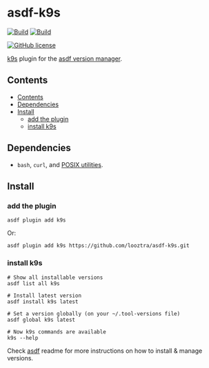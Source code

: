 # asdf-k9s <!-- omit in toc -->

[![Build](https://github.com/looztra/asdf-k9s/actions/workflows/code_checks.yml/badge.svg)](https://github.com/looztra/asdf-k9s/actions/workflows/code_checks.yml)
[![Build](https://github.com/looztra/asdf-k9s/actions/workflows/workflows_checks.yml/badge.svg)](https://github.com/looztra/asdf-k9s/actions/workflows/workflows_checks.yml)

[![GitHub license](https://img.shields.io/github/license/looztra/asdf-k9s?style=plastic)](https://github.com/looztra/asdf-k9s/blob/master/LICENSE)

[k9s](https://github.com/derailed/k9s) plugin for the [asdf version manager](https://asdf-vm.com).

## Contents

- [Contents](#contents)
- [Dependencies](#dependencies)
- [Install](#install)
  - [add the plugin](#add-the-plugin)
  - [install k9s](#install-k9s)

## Dependencies

- `bash`, `curl`, and [POSIX utilities](https://pubs.opengroup.org/onlinepubs/9699919799/idx/utilities.html).

## Install

### add the plugin

```shell
asdf plugin add k9s
```

Or:

```shell
asdf plugin add k9s https://github.com/looztra/asdf-k9s.git
```

### install k9s

```shell
# Show all installable versions
asdf list all k9s

# Install latest version
asdf install k9s latest

# Set a version globally (on your ~/.tool-versions file)
asdf global k9s latest

# Now k9s commands are available
k9s --help
```

Check [asdf](https://github.com/asdf-vm/asdf) readme for more instructions on how to
install & manage versions.
